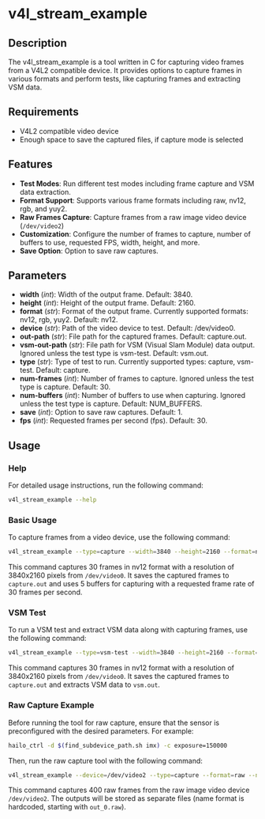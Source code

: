 # v4l_stream_example
## Description

The v4l_stream_example is a tool written in C for capturing video frames from a V4L2 compatible device.
It provides options to capture frames in various formats and perform tests,
like capturing frames and extracting VSM data.

## Requirements

- V4L2 compatible video device
- Enough space to save the captured files, if capture mode is selected

## Features

- **Test Modes**: Run different test modes including frame capture and VSM data extraction.
- **Format Support**: Supports various frame formats including raw, nv12, rgb, and yuy2.
- **Raw Frames Capture**: Capture frames from a raw image video device (`/dev/video2`)
- **Customization**: Configure the number of frames to capture, number of buffers to use, requested FPS, width, height, and more.
- **Save Option**: Option to save raw captures.

## Parameters

- **width** (*int*): Width of the output frame. Default: 3840.
- **height** (*int*): Height of the output frame. Default: 2160.
- **format** (*str*): Format of the output frame. Currently supported formats: nv12, rgb, yuy2. Default: nv12.
- **device** (*str*): Path of the video device to test. Default: /dev/video0.
- **out-path** (*str*): File path for the captured frames. Default: capture.out.
- **vsm-out-path** (*str*): File path for VSM (Visual Slam Module) data output. Ignored unless the test type is vsm-test. Default: vsm.out.
- **type** (*str*): Type of test to run. Currently supported types: capture, vsm-test. Default: capture.
- **num-frames** (*int*): Number of frames to capture. Ignored unless the test type is capture. Default: 30.
- **num-buffers** (*int*): Number of buffers to use when capturing. Ignored unless the test type is capture. Default: NUM_BUFFERS.
- **save** (*int*): Option to save raw captures. Default: 1.
- **fps** (*int*): Requested frames per second (fps). Default: 30.

## Usage

### Help

For detailed usage instructions, run the following command:

```sh
v4l_stream_example --help
```

### Basic Usage

To capture frames from a video device, use the following command:

```sh
v4l_stream_example --type=capture --width=3840 --height=2160 --format=nv12 --device=/dev/video0 --out-path=capture.out --num-frames=30 --num-buffers=5 --save=1 --fps=30
```
This command captures 30 frames in nv12 format with a resolution of 3840x2160 pixels from `/dev/video0`.
It saves the captured frames to `capture.out` and uses 5 buffers for capturing with a requested frame rate of 30 frames per second.

### VSM Test

To run a VSM test and extract VSM data along with capturing frames, use the following command:

```sh
v4l_stream_example --type=vsm-test --width=3840 --height=2160 --format=nv12 --device=/dev/video0 --out-path=capture.out --vsm-out-path=vsm.out --num-frames=30 --num-buffers=5 --fps=30
```
This command captures 30 frames in nv12 format with a resolution of 3840x2160 pixels from `/dev/video0`.
It saves the captured frames to `capture.out` and extracts VSM data to `vsm.out`.

### Raw Capture Example

Before running the tool for raw capture, ensure that the sensor is preconfigured with the desired parameters.
For example:
```sh
hailo_ctrl -d $(find_subdevice_path.sh imx) -c exposure=150000
```
Then, run the raw capture tool with the following command:
```sh
v4l_stream_example --device=/dev/video2 --type=capture --format=raw --num-frames=400
```
This command captures 400 raw frames from the raw image video device `/dev/video2`.
The outputs will be stored as separate files (name format is hardcoded, starting with `out_0.raw`).
